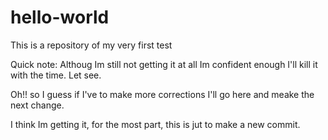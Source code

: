 hello-world
===========

This is a repository of my very first test

Quick note:
Althoug Im still not getting it at all Im confident enough I'll kill it with the time.
Let see.




Oh!! so I guess if I've to make more corrections I'll go here and meake the next change.



I think Im getting it, for the most part, this is jut to make a new commit.

